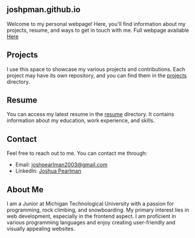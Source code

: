 ## joshpman.github.io
Welcome to my personal webpage! Here, you'll find information about my projects, resume, and ways to get in touch with me.
Full webpage available <a href="https://joshpearlman.rocks" target="_blank">Here</a>

## Projects

I use this space to showcase my various projects and contributions. Each project may have its own repository, and you can find them in the <a href="https://joshpearlman.rocks/projects.html" target="_blank">projects</a> directory.

## Resume

You can access my latest resume in the <a href="https://joshpearlman.rocks/resume.html" target="_blank">resume</a> directory. It contains information about my education, work experience, and skills.

## Contact

Feel free to reach out to me. You can contact me through:

- Email: [joshpearlman2003@gmail.com](mailto:your.email@example.com)
- LinkedIn: [Joshua Pearlman](https://www.linkedin.com/in/joshua-pearlman-7b618927b/)

## About Me

I am a Junior at Michigan Technological University with a passion for programming, rock climbing, and snowboarding. My primary interest lies in web development, especially in the frontend aspect. I am proficient in various programming languages and enjoy creating user-friendly and visually appealing websites.
